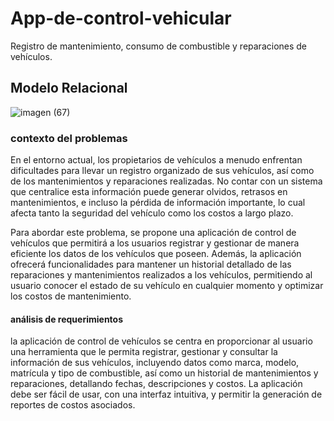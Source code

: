 # App-de-control-vehicular
Registro de mantenimiento, consumo de combustible y reparaciones de vehículos.
## Modelo Relacional
![imagen (67)](https://github.com/user-attachments/assets/f9f37a34-890a-4848-be7c-639c1dc48f77)
### contexto del problemas 
En el entorno actual, los propietarios de vehículos a menudo enfrentan dificultades para llevar un registro organizado de sus vehículos, así como de los mantenimientos y reparaciones realizadas. No contar con un sistema que centralice esta información puede generar olvidos, retrasos en mantenimientos, e incluso la pérdida de información importante, lo cual afecta tanto la seguridad del vehículo como los costos a largo plazo.

Para abordar este problema, se propone una aplicación de control de vehículos que permitirá a los usuarios registrar y gestionar de manera eficiente los datos de los vehículos que poseen. Además, la aplicación ofrecerá funcionalidades para mantener un historial detallado de las reparaciones y mantenimientos realizados a los vehículos, permitiendo al usuario conocer el estado de su vehículo en cualquier momento y optimizar los costos de mantenimiento.

#### análisis de requerimientos
la aplicación de control de vehículos se centra en proporcionar al usuario una herramienta que le permita registrar, gestionar y consultar la información de sus vehículos, incluyendo datos como marca, modelo, matrícula y tipo de combustible, así como un historial de mantenimientos y reparaciones, detallando fechas, descripciones y costos. La aplicación debe ser fácil de usar, con una interfaz intuitiva, y permitir la generación de reportes de costos asociados.

